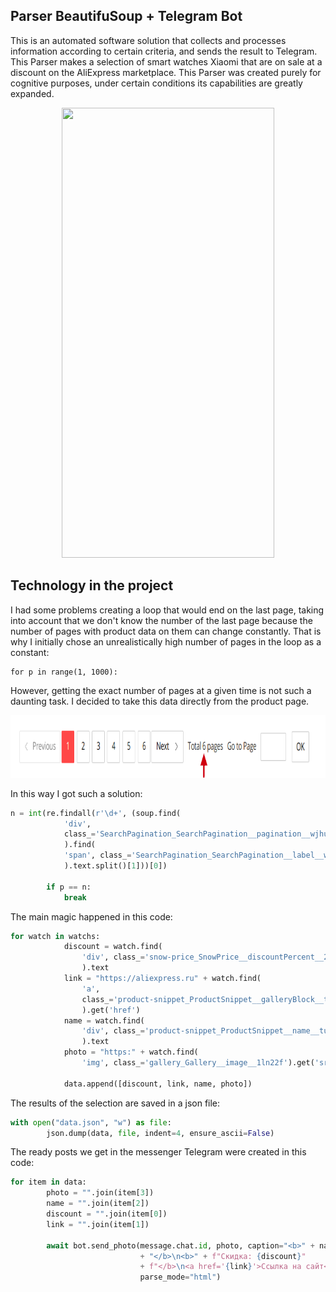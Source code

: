 ## Parser BeautifuSoup + Telegram Bot


This is an automated software solution that collects and processes information according to certain criteria, and sends the result to Telegram.
This Parser makes a selection of smart watches Xiaomi that are on sale at a discount on the AliExpress marketplace. This Parser was created purely for cognitive purposes, under certain conditions its capabilities are greatly expanded.


<p align="center"><img src="README/bot.gif" width="340" height="720"></p>


## Technology in the project

I had some problems creating a loop that would end on the last page, taking into account that we don't know the number of the last page because the number of pages with product data on them can change constantly.
That is why I initially chose an unrealistically high number of pages in the loop as a constant:


```shell
for p in range(1, 1000):
```

However, getting the exact number of pages at a given time is not such a daunting task. I decided to take this data directly from the product page.


<p align="center"><img src="README/image.png" width="800" height="100"></p>


In this way I got such a solution:


```python
n = int(re.findall(r'\d+', (soup.find(
            'div',
            class_='SearchPagination_SearchPagination__pagination__wjhu3'
            ).find(
            'span', class_='SearchPagination_SearchPagination__label__wjhu3'
            ).text.split()[1]))[0])

        if p == n:
            break
```

The main magic happened in this code:


```python
for watch in watchs:
            discount = watch.find(
                'div', class_='snow-price_SnowPrice__discountPercent__2y0jkd'
                ).text
            link = "https://aliexpress.ru" + watch.find(
                'a',
                class_='product-snippet_ProductSnippet__galleryBlock__tusfnx'
                ).get('href')
            name = watch.find(
                'div', class_='product-snippet_ProductSnippet__name__tusfnx'
                ).text
            photo = "https:" + watch.find(
                'img', class_='gallery_Gallery__image__1ln22f').get('src')

            data.append([discount, link, name, photo])
```
The results of the selection are saved in a json file:

```python
with open("data.json", "w") as file:
        json.dump(data, file, indent=4, ensure_ascii=False)
```


The ready posts we get in the messenger Telegram were created in this code:


```python
for item in data:
        photo = "".join(item[3])
        name = "".join(item[2])
        discount = "".join(item[0])
        link = "".join(item[1])

        await bot.send_photo(message.chat.id, photo, caption="<b>" + name
                             + "</b>\n<b>" + f"Скидка: {discount}"
                             + f"</b>\n<a href='{link}'>Ссылка на сайт</a>",
                             parse_mode="html")
```
